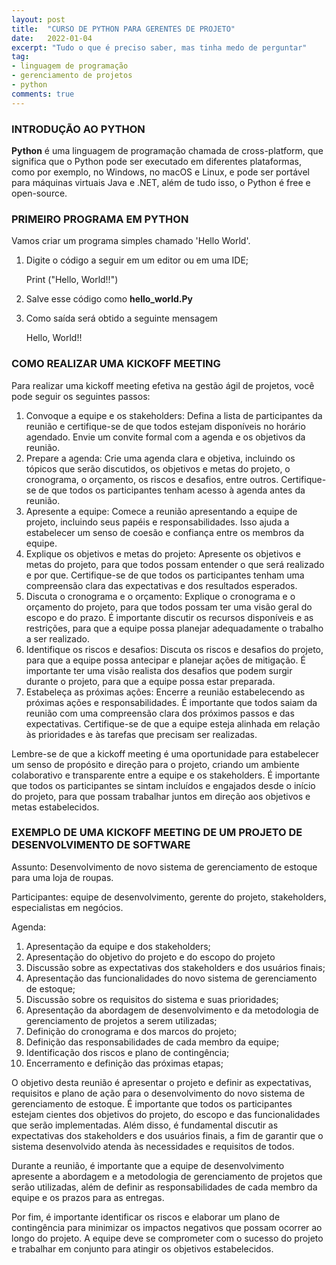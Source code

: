 ```yaml
---
layout: post
title:  "CURSO DE PYTHON PARA GERENTES DE PROJETO"
date:   2022-01-04
excerpt: "Tudo o que é preciso saber, mas tinha medo de perguntar"
tag:
- linguagem de programação
- gerenciamento de projetos
- python
comments: true
---
```

### INTRODUÇÃO AO PYTHON
**Python** é uma linguagem de programação chamada de cross-platform, que significa que o Python pode ser executado em diferentes plataformas, como por exemplo, no Windows, no macOS e Linux, e pode ser portável para máquinas virtuais Java e .NET, além de tudo isso, o Python é free e open-source.

### PRIMEIRO PROGRAMA EM PYTHON
Vamos criar um programa simples chamado 'Hello World'.

1. Digite o código a seguir em um editor ou em uma IDE;

	Print ("Hello, World!!")
    
2. Salve esse código como **hello_world.Py**
3. Como saída será obtido a seguinte mensagem

	Hello, World!!




### COMO REALIZAR UMA KICKOFF MEETING
Para realizar uma kickoff meeting efetiva na gestão ágil de projetos, você pode seguir os seguintes passos:
1. Convoque a equipe e os stakeholders: Defina a lista de participantes da reunião e certifique-se de que todos estejam disponíveis no horário agendado. Envie um convite formal com a agenda e os objetivos da reunião.
2. Prepare a agenda: Crie uma agenda clara e objetiva, incluindo os tópicos que serão discutidos, os objetivos e metas do projeto, o cronograma, o orçamento, os riscos e desafios, entre outros. Certifique-se de que todos os participantes tenham acesso à agenda antes da reunião.
3. Apresente a equipe: Comece a reunião apresentando a equipe de projeto, incluindo seus papéis e responsabilidades. Isso ajuda a estabelecer um senso de coesão e confiança entre os membros da equipe.
4. Explique os objetivos e metas do projeto: Apresente os objetivos e metas do projeto, para que todos possam entender o que será realizado e por que. Certifique-se de que todos os participantes tenham uma compreensão clara das expectativas e dos resultados esperados.
5. Discuta o cronograma e o orçamento: Explique o cronograma e o orçamento do projeto, para que todos possam ter uma visão geral do escopo e do prazo. É importante discutir os recursos disponíveis e as restrições, para que a equipe possa planejar adequadamente o trabalho a ser realizado.
6. Identifique os riscos e desafios: Discuta os riscos e desafios do projeto, para que a equipe possa antecipar e planejar ações de mitigação. É importante ter uma visão realista dos desafios que podem surgir durante o projeto, para que a equipe possa estar preparada.
7. Estabeleça as próximas ações: Encerre a reunião estabelecendo as próximas ações e responsabilidades. É importante que todos saiam da reunião com uma compreensão clara dos próximos passos e das expectativas. Certifique-se de que a equipe esteja alinhada em relação às prioridades e às tarefas que precisam ser realizadas.

Lembre-se de que a kickoff meeting é uma oportunidade para estabelecer um senso de propósito e direção para o projeto, criando um ambiente colaborativo e transparente entre a equipe e os stakeholders. É importante que todos os participantes se sintam incluídos e engajados desde o início do projeto, para que possam trabalhar juntos em direção aos objetivos e metas estabelecidos.

### EXEMPLO DE UMA KICKOFF MEETING DE UM PROJETO DE DESENVOLVIMENTO DE SOFTWARE

Assunto: Desenvolvimento de novo sistema de gerenciamento de estoque para uma loja de roupas.

Participantes: equipe de desenvolvimento, gerente do projeto, stakeholders, especialistas em negócios.

Agenda:
   1. Apresentação da equipe e dos stakeholders;
   2. Apresentação do objetivo do projeto e do escopo do projeto
   3. Discussão sobre as expectativas dos stakeholders e dos usuários finais;
   4. Apresentação das funcionalidades do novo sistema de gerenciamento de estoque;
   5. Discussão sobre os requisitos do sistema e suas prioridades;
   6. Apresentação da abordagem de desenvolvimento e da metodologia de gerenciamento de projetos a serem utilizadas;
   7. Definição do cronograma e dos marcos do projeto;
   8. Definição das responsabilidades de cada membro da equipe;
   9. Identificação dos riscos e plano de contingência;
   10. Encerramento e definição das próximas etapas;

O objetivo desta reunião é apresentar o projeto e definir as expectativas, requisitos e plano de ação para o desenvolvimento do novo sistema de gerenciamento de estoque. É importante que todos os participantes estejam cientes dos objetivos do projeto, do escopo e das funcionalidades que serão implementadas. Além disso, é fundamental discutir as expectativas dos stakeholders e dos usuários finais, a fim de garantir que o sistema desenvolvido atenda às necessidades e requisitos de todos.

Durante a reunião, é importante que a equipe de desenvolvimento apresente a abordagem e a metodologia de gerenciamento de projetos que serão utilizadas, além de definir as responsabilidades de cada membro da equipe e os prazos para as entregas.

Por fim, é importante identificar os riscos e elaborar um plano de contingência para minimizar os impactos negativos que possam ocorrer ao longo do projeto. A equipe deve se comprometer com o sucesso do projeto e trabalhar em conjunto para atingir os objetivos estabelecidos.
